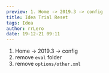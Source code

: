 ```yaml
---
preview: 1. Home -> 2019.3 -> config 
title: Idea Trial Reset
tags: Idea
author: rrLero
date: 19-12-21 09:11
---
```

1. Home -> 2019.3 -> config 
2. remove `eval` folder
3. remove `options/other.xml`
